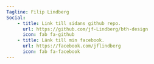 ```yaml
---
Tagline: Filip Lindberg
Social:
    - title: Link till sidans github repo.
      url: https://github.com/jf-Lindberg/bth-design
      icon: fab fa-github
    - title: Länk till min facebook.
      url: https://facebook.com/jflindberg
      icon: fab fa-facebook
---
```

